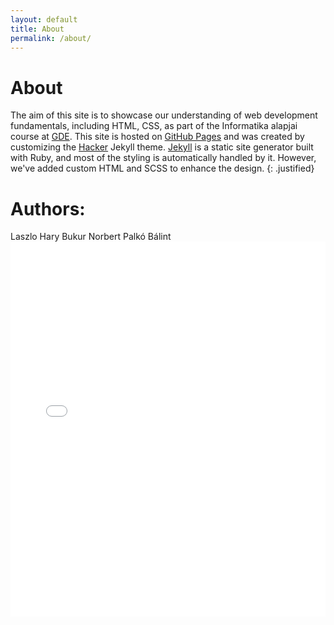 ```yaml
---
layout: default
title: About
permalink: /about/
---
```

# About

The aim of this site is to showcase our understanding of web development fundamentals, including HTML, CSS, as part of the Informatika alapjai course at [GDE](https://gde.hu/). This site is hosted on [GitHub Pages](https://pages.github.com/) and was created by customizing the [Hacker](https://github.com/pages-themes/hacker) Jekyll theme. [Jekyll](https://jekyllrb.com/) is a static site generator built with Ruby, and most of the styling is automatically handled by it. However, we've added custom HTML and SCSS to enhance the design.
{: .justified}

# Authors: 

<a href="https://www.linkedin.com/in/l%C3%A1szl%C3%B3-h%C3%A1ry-297576ba/" target="_blank" style="text-decoration:none;">
    <i class="fab fa-linkedin" style="font-size: 24px; color: #0077B5;"></i> Laszlo Hary
</a>

<a href="https://www.linkedin.com/in/norbert-bukur-aa8a82299/" target="_blank" style="text-decoration:none;">
    <i class="fab fa-linkedin" style="font-size: 24px; color: #0077B5;"></i> Bukur Norbert
</a>

<a href="https://www.linkedin.com/in/bálint-palkó-7a35112ab/" target="_blank" style="text-decoration:none;">
    <i class="fab fa-linkedin" style="font-size: 24px; color: #0077B5;"></i> Palkó Bálint
</a>

<div class="pdf-container">
    <iframe src="{{ '/assets/presentation.pdf' | relative_url }}" width="100%" height="600px" frameborder="0"></iframe>
</div>
